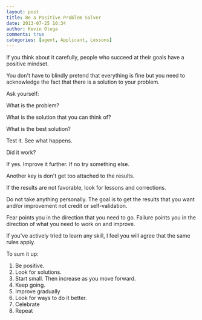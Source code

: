 ```yaml
---
layout: post
title: Be a Positive Problem Solver
date: 2013-07-25 10:34
author: Kevin Olega
comments: true
categories: [agent, Applicant, Lessons]
---
```

If you think about it carefully, people who succeed at their goals have a positive mindset.

You don't have to blindly pretend that everything is fine but you need to acknowledge the fact that there is a solution to your problem.

Ask yourself:

What is the problem?

What is the solution that you can think of?

What is the best solution?

Test it. See what happens.

Did it work?

If yes. Improve it further. If no try something else.

Another key is don't get too attached to the results.

If the results are not favorable, look for lessons and corrections.

Do not take anything personally. The goal is to get the results that you want and/or improvement not credit or self-validation.

Fear points you in the direction that you need to go. Failure points you in the direction of what you need to work on and improve.

If you've actively tried to learn any skill, I feel you will agree that the same rules apply.

To sum it up:

1.  Be positive.
2.  Look for solutions.
3.  Start small. Then increase as you move forward.
4.  Keep going.
5.  Improve gradually
6.  Look for ways to do it better.
7.  Celebrate
8.  Repeat

